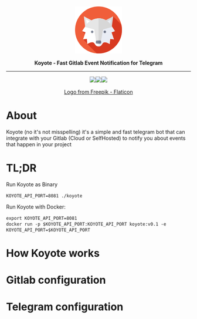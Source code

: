 <p align="center">
  <img src="coyote.png" />
</p>

<p align="center"><b>Koyote - Fast Gitlab Event Notification for Telegram</b></p>

<hr>
<p align="center"><img src="https://img.shields.io/badge/Telegram-2CA5E0?style=for-the-badge&logo=telegram&logoColor=white"><img src="https://img.shields.io/badge/GitLab-330F63?style=for-the-badge&logo=gitlab&logoColor=white"><img src="https://img.shields.io/badge/Go-00ADD8?style=for-the-badge&logo=go&logoColor=white"></p>

<p align="center"><a href="https://www.flaticon.com/ru/free-icons/" title="волк иконки">Logo from Freepik - Flaticon</a></p>


# About
 Koyote (no it's not misspelling) it's a simple and fast telegram bot that can integrate with your Gitlab (Cloud or SelfHosted) to notify you about events that happen in your project

# TL;DR
Run Koyote as Binary
```
KOYOTE_API_PORT=8081 ./koyote 
```

Run Koyote with Docker:
```
export KOYOTE_API_PORT=8081
docker run -p $KOYOTE_API_PORT:KOYOTE_API_PORT koyote:v0.1 -e KOYOTE_API_PORT=$KOYOTE_API_PORT
```

# How Koyote works

# Gitlab configuration

# Telegram configuration